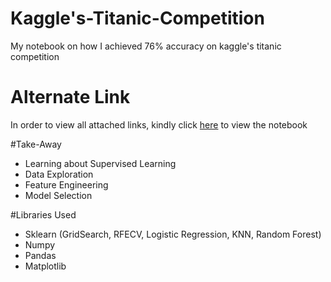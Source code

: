 # Kaggle's-Titanic-Competition
My notebook on how I achieved 76% accuracy on kaggle's titanic competition

# Alternate Link
In order to view all attached links, kindly click [here](https://nbviewer.jupyter.org/github/Uchencho/Kaggle-Titanic-Competition/blob/master/kaggle%27s%20titanic%20competition.ipynb) to view the notebook

#Take-Away
- Learning about Supervised Learning
- Data Exploration
- Feature Engineering
- Model Selection

#Libraries Used
- Sklearn (GridSearch, RFECV, Logistic Regression, KNN, Random Forest)
- Numpy
- Pandas
- Matplotlib
